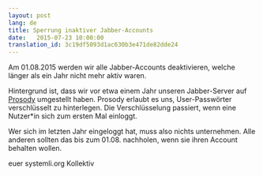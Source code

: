```yaml
---
layout: post 
lang: de
title: Sperrung inaktiver Jabber-Accounts
date:   2015-07-23 10:00:00
translation_id: 3c19df5093d1ac630b3e471de82dde24
---
```


Am 01.08.2015 werden wir alle Jabber-Accounts deaktivieren, welche
länger als ein Jahr nicht mehr aktiv waren.

Hintergrund ist, dass wir vor etwa einem Jahr unseren Jabber-Server auf
[Prosody](https://prosody.im/) umgestellt haben. Prosody erlaubt es uns,
User-Passwörter verschlüsselt zu hinterlegen. Die Verschlüsselung
passiert, wenn eine Nutzer*in sich zum ersten Mal einloggt.

Wer sich im letzten Jahr eingeloggt hat, muss also nichts unternehmen.
Alle anderen sollten das bis zum 01.08. nachholen, wenn sie ihren
Account behalten wollen.

euer systemli.org Kollektiv
